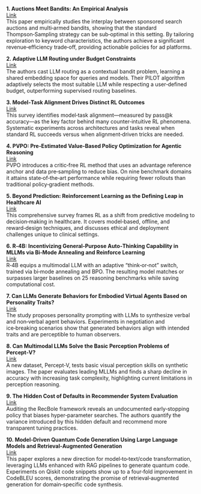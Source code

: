 **1. Auctions Meet Bandits: An Empirical Analysis**  
[Link](https://arxiv.org/format/2508.21162)  
This paper empirically studies the interplay between sponsored search auctions and multi‑armed bandits, showing that the standard Thompson‑Sampling strategy can be sub‑optimal in this setting. By tailoring exploration to keyword characteristics, the authors achieve a significant revenue‑efficiency trade‑off, providing actionable policies for ad platforms.

**2. Adaptive LLM Routing under Budget Constraints**  
[Link](https://arxiv.org/format/2508.21141)  
The authors cast LLM routing as a contextual bandit problem, learning a shared embedding space for queries and models. Their PILOT algorithm adaptively selects the most suitable LLM while respecting a user‑defined budget, outperforming supervised routing baselines.

**3. Model‑Task Alignment Drives Distinct RL Outcomes**  
[Link](https://arxiv.org/format/2508.21188)  
This survey identifies model‑task alignment—measured by pass@k accuracy—as the key factor behind many counter‑intuitive RL phenomena. Systematic experiments across architectures and tasks reveal when standard RL succeeds versus when alignment‑driven tricks are needed.

**4. PVPO: Pre‑Estimated Value‑Based Policy Optimization for Agentic Reasoning**  
[Link](https://arxiv.org/format/2508.21104)  
PVPO introduces a critic‑free RL method that uses an advantage reference anchor and data pre‑sampling to reduce bias. On nine benchmark domains it attains state‑of‑the‑art performance while requiring fewer rollouts than traditional policy‑gradient methods.

**5. Beyond Prediction: Reinforcement Learning as the Defining Leap in Healthcare AI**  
[Link](https://arxiv.org/format/2508.21101)  
This comprehensive survey frames RL as a shift from predictive modeling to decision‑making in healthcare. It covers model‑based, offline, and reward‑design techniques, and discusses ethical and deployment challenges unique to clinical settings.

**6. R‑4B: Incentivizing General‑Purpose Auto‑Thinking Capability in MLLMs via Bi‑Mode Annealing and Reinforce Learning**  
[Link](https://arxiv.org/format/2508.21113)  
R‑4B equips a multimodal LLM with an adaptive “think‑or‑not” switch, trained via bi‑mode annealing and BPO. The resulting model matches or surpasses larger baselines on 25 reasoning benchmarks while saving computational cost.

**7. Can LLMs Generate Behaviors for Embodied Virtual Agents Based on Personality Traits?**  
[Link](https://arxiv.org/format/2508.21087)  
The study proposes personality prompting with LLMs to synthesize verbal and non‑verbal agent behaviors. Experiments in negotiation and ice‑breaking scenarios show that generated behaviors align with intended traits and are perceptible to human observers.

**8. Can Multimodal LLMs Solve the Basic Perception Problems of Percept‑V?**  
[Link](https://arxiv.org/format/2508.21143)  
A new dataset, Percept‑V, tests basic visual perception skills on synthetic images. The paper evaluates leading MLLMs and finds a sharp decline in accuracy with increasing task complexity, highlighting current limitations in perception reasoning.

**9. The Hidden Cost of Defaults in Recommender System Evaluation**  
[Link](https://arxiv.org/format/2508.21180)  
Auditing the RecBole framework reveals an undocumented early‑stopping policy that biases hyper‑parameter searches. The authors quantify the variance introduced by this hidden default and recommend more transparent tuning practices.

**10. Model‑Driven Quantum Code Generation Using Large Language Models and Retrieval‑Augmented Generation**  
[Link](https://arxiv.org/format/2508.21197)  
This paper explores a new direction for model‑to‑text/code transformation, leveraging LLMs enhanced with RAG pipelines to generate quantum code. Experiments on Qiskit code snippets show up to a four‑fold improvement in CodeBLEU scores, demonstrating the promise of retrieval‑augmented generation for domain‑specific code synthesis.